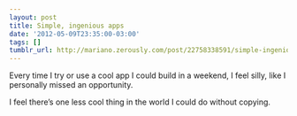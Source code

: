 ```yaml
---
layout: post
title: Simple, ingenious apps
date: '2012-05-09T23:35:00-03:00'
tags: []
tumblr_url: http://mariano.zerously.com/post/22758338591/simple-ingenious-apps
---
```

Every time I try or use a cool app I could build in a weekend, I feel silly, like I personally missed an opportunity.

I feel there’s one less cool thing in the world I could do without copying.
